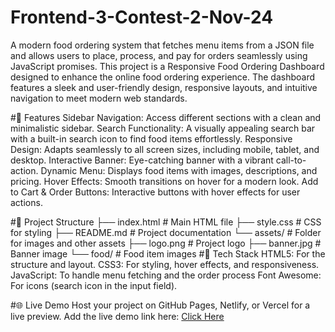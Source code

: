 # Frontend-3-Contest-2-Nov-24

A modern food ordering system that fetches menu items from a JSON file and allows users to place, process, and pay for orders seamlessly using JavaScript promises.
This project is a Responsive Food Ordering Dashboard designed to enhance the online food ordering experience. The dashboard features a sleek and user-friendly design, responsive layouts, and intuitive navigation to meet modern web standards.

#🌟 Features
Sidebar Navigation: Access different sections with a clean and minimalistic sidebar.
Search Functionality: A visually appealing search bar with a built-in search icon to find food items effortlessly.
Responsive Design: Adapts seamlessly to all screen sizes, including mobile, tablet, and desktop.
Interactive Banner: Eye-catching banner with a vibrant call-to-action.
Dynamic Menu: Displays food items with images, descriptions, and pricing.
Hover Effects: Smooth transitions on hover for a modern look.
Add to Cart & Order Buttons: Interactive buttons with hover effects for user actions.

#📂 Project Structure
├── index.html         # Main HTML file
├── style.css          # CSS for styling
├── README.md          # Project documentation
└── assets/            # Folder for images and other assets
    ├── logo.png       # Project logo
    ├── banner.jpg     # Banner image
    └── food/          # Food item images
#🎨 Tech Stack
HTML5: For the structure and layout.
CSS3: For styling, hover effects, and responsiveness.
JavaScript: To handle menu fetching and the order process
Font Awesome: For icons (search icon in the input field).

#🌐 Live Demo
Host your project on GitHub Pages, Netlify, or Vercel for a live preview. Add the live demo link here:
[Click Here](https://sachinrajbher15.github.io/Frontend-3-Contest-2-Nov-24/)
